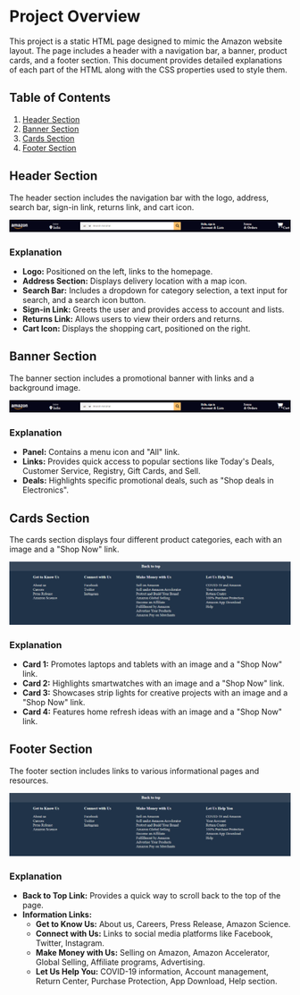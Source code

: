 # Project Overview

This project is a static HTML page designed to mimic the Amazon website layout. The page includes a header with a navigation bar, a banner, product cards, and a footer section. This document provides detailed explanations of each part of the HTML along with the CSS properties used to style them.

## Table of Contents

1. [Header Section](#header-section)
2. [Banner Section](#banner-section)
3. [Cards Section](#cards-section)
4. [Footer Section](#footer-section)

## Header Section

The header section includes the navigation bar with the logo, address, search bar, sign-in link, returns link, and cart icon.

![Header Section](./navbar-header-banner.png)

### Explanation

- **Logo:** Positioned on the left, links to the homepage.
- **Address Section:** Displays delivery location with a map icon.
- **Search Bar:** Includes a dropdown for category selection, a text input for search, and a search icon button.
- **Sign-in Link:** Greets the user and provides access to account and lists.
- **Returns Link:** Allows users to view their orders and returns.
- **Cart Icon:** Displays the shopping cart, positioned on the right.

## Banner Section

The banner section includes a promotional banner with links and a background image.

![Banner Section](./navbar-header-banner.png)

### Explanation

- **Panel:** Contains a menu icon and "All" link.
- **Links:** Provides quick access to popular sections like Today's Deals, Customer Service, Registry, Gift Cards, and Sell.
- **Deals:** Highlights specific promotional deals, such as "Shop deals in Electronics".

## Cards Section

The cards section displays four different product categories, each with an image and a "Shop Now" link.

![Cards Section](./cards-footer.png)

### Explanation

- **Card 1:** Promotes laptops and tablets with an image and a "Shop Now" link.
- **Card 2:** Highlights smartwatches with an image and a "Shop Now" link.
- **Card 3:** Showcases strip lights for creative projects with an image and a "Shop Now" link.
- **Card 4:** Features home refresh ideas with an image and a "Shop Now" link.

## Footer Section

The footer section includes links to various informational pages and resources.

![Footer Section](./cards-footer.png)

### Explanation

- **Back to Top Link:** Provides a quick way to scroll back to the top of the page.
- **Information Links:** 
  - **Get to Know Us:** About us, Careers, Press Release, Amazon Science.
  - **Connect with Us:** Links to social media platforms like Facebook, Twitter, Instagram.
  - **Make Money with Us:** Selling on Amazon, Amazon Accelerator, Global Selling, Affiliate programs, Advertising.
  - **Let Us Help You:** COVID-19 information, Account management, Return Center, Purchase Protection, App Download, Help section.
